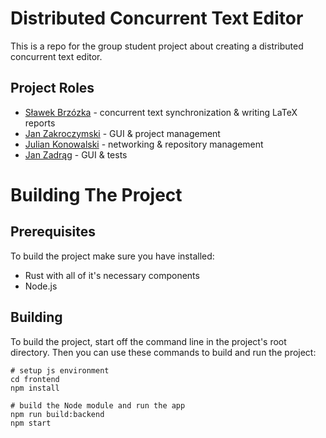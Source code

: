 # Distributed Concurrent Text Editor
This is a repo for the group student project about creating a distributed 
concurrent text editor.

## Project Roles
* [Sławek Brzózka](https://github.com/Ezic04) - concurrent text synchronization & writing LaTeX reports
* [Jan Zakroczymski](https://github.com/Balu46) - GUI & project management
* [Julian Konowalski](https://github.com/JulianKonowalski) - networking & repository management
* [Jan Zadrąg](https://github.com/j4xz1) - GUI & tests

#  Building The Project

## Prerequisites
To build the project make sure you have installed:
* Rust with all of it's necessary components
* Node.js

## Building
To build the project, start off the command line in the project's root directory. Then you can use
these commands to build and run the project:
```
# setup js environment
cd frontend
npm install

# build the Node module and run the app
npm run build:backend
npm start
```